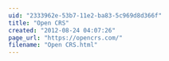 ```yaml
---
uid: "2333962e-53b7-11e2-ba83-5c969d8d366f"
title: "Open CRS"
created: "2012-08-24 04:07:26"
page_url: "https://opencrs.com/"
filename: "Open CRS.html"
---
```

